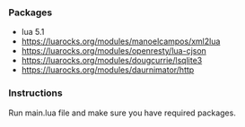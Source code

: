 ### Packages
 - lua 5.1
 - https://luarocks.org/modules/manoelcampos/xml2lua
 - https://luarocks.org/modules/openresty/lua-cjson
 - https://luarocks.org/modules/dougcurrie/lsqlite3
 - https://luarocks.org/modules/daurnimator/http

### Instructions
  <p>    Run main.lua file and make sure you have required packages.</p>  
